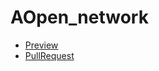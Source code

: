 # AOpen_network
* [Preview](https://github.com/serDavydko/AOpen_network)
* [PullRequest](https://github.com/serDavydko/AOpen_network/pull/1/files)
